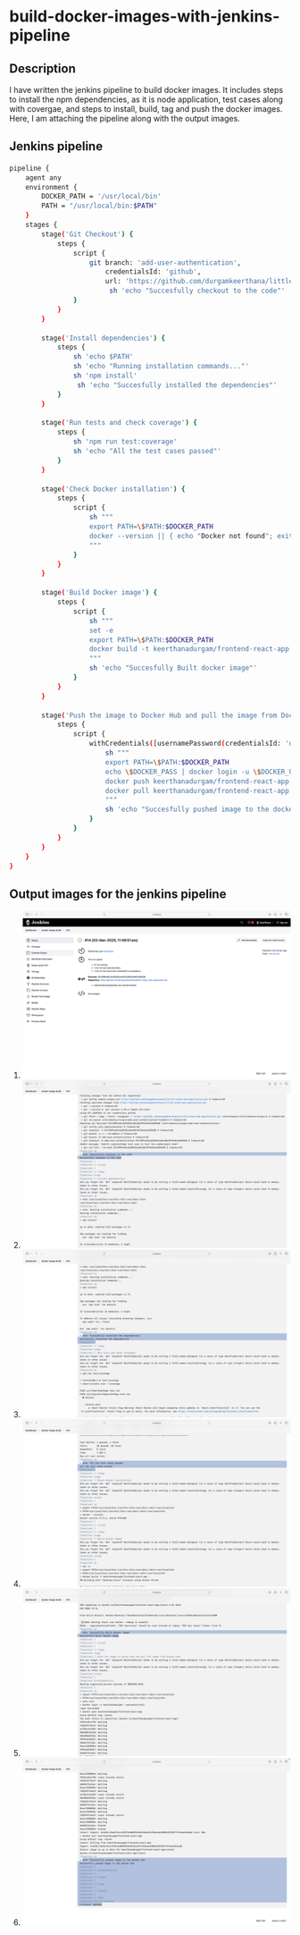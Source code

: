 # build-docker-images-with-jenkins-pipeline

## Description
I have written the jenkins pipeline to build docker images. It includes steps to install the npm dependencies, as it is node application, test cases along with covergae, and steps to install, build, tag and push the docker images. Here, I am attaching the pipeline along with the output images.
## Jenkins pipeline

```bash
pipeline {
    agent any
    environment {
        DOCKER_PATH = '/usr/local/bin'
        PATH = "/usr/local/bin:$PATH"
    }
    stages {
        stage('Git Checkout') {
            steps {
                script {
                    git branch: 'add-user-authentication',
                        credentialsId: 'github',
                        url: 'https://github.com/durgamkeerthana/little-steps-web-application.git'
                         sh 'echo "Succesfully checkout to the code"'
                }
            }
        }
        
        stage('Install dependencies') {
            steps {
                sh 'echo $PATH'  
                sh 'echo "Running installation commands..."'
                sh 'npm install' 
                 sh 'echo "Succesfully installed the dependencies"'
            }
        }
        
        stage('Run tests and check coverage') {
            steps {
                sh 'npm run test:coverage'
                sh 'echo "All the test cases passed"'
            }
        }
        
        stage('Check Docker installation') {
            steps {
                script {
                    sh """
                    export PATH=\$PATH:$DOCKER_PATH
                    docker --version || { echo "Docker not found"; exit 1; }
                    """
                }
            }
        }
        
        stage('Build Docker image') {
            steps {
                script {
                    sh """
                    set -e
                    export PATH=\$PATH:$DOCKER_PATH
                    docker build -t keerthanadurgam/frontend-react-app .
                    """
                    sh 'echo "Succesfully Built docker image"'
                }
            }
        }
        
        stage('Push the image to Docker Hub and pull the image from Docker hub') {
            steps {
                script {
                    withCredentials([usernamePassword(credentialsId: 'dockerhub', usernameVariable: 'DOCKER_USER', passwordVariable: 'DOCKER_PASS')]) {
                        sh """
                        export PATH=\$PATH:$DOCKER_PATH
                        echo \$DOCKER_PASS | docker login -u \$DOCKER_USER --password-stdin
                        docker push keerthanadurgam/frontend-react-app
                        docker pull keerthanadurgam/frontend-react-app
                        """
                        sh 'echo "Succesfully pushed image to the docker hub"'
                    }
                }
            }
        }
    }
}
```
## Output images for the jenkins pipeline
1. ![alt text](build-success.png)
2. ![alt text](code-checkout.png)
3. ![alt text](<install dependencies.png>)
4. ![alt text](testcases.png)
5. ![alt text](built-docker-image.png)
6. ![alt text](<image-pushed-to-docker-using-jenkins pipeline.png>)






